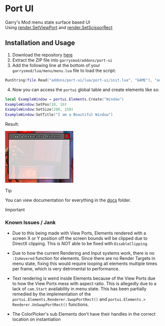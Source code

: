 # Port UI
Garry's Mod menu state surface based UI \
Using [render.SetViewPort](https://gmodwiki.com/render.SetViewPort) and [render.SetScissorRect](https://gmodwiki.com/render.SetScissorRect)

## Installation and Usage
1. Download the repository [here](https://github.com/github-is-garbage/port-ui/archive/refs/heads/main.zip)
2. Extract the ZIP file into `garrysmod/addons/port-ui`
3. Add the following line at the bottom of your `garrysmod/lua/menu/menu.lua` file to load the script:

```lua
RunString(file.Read("addons/port-ui/lua/port-ui/init.lua", "GAME"), "addons/port-ui/lua/port-ui/init.lua")
```

4. Now you can access the `portui` global table and create elements like so:

```lua
local ExampleWindow = portui.Elements.Create("Window")
ExampleWindow:SetPos(10, 10)
ExampleWindow:SetSize(200, 150)
ExampleWindow:SetTitle("I am a Beautiful Window")
```

Result:

![port-ui Window](./gitimg/window.png)

> [!TIP]
> You can view documentation for everything in the [docs](./docs/README.md) folder.

> [!IMPORTANT]
> ### Known Issues / Jank
> - Due to this being made with View Ports, Elements rendered with a screen X or Y position off the screen bounds
> will be clipped due to DirectX clipping. This is NOT able to be fixed with `DisableClipping`.
>
> - Due to how the current Rendering and Input systems work, there is no `:IsHovered` function for elements.
> Since there are no Render Targets in menu state, fixing this would require looping all elements multiple times per frame,
> which is very detrimental to performance.
>
> - Text rendering is weird inside Elements because of the View Ports due to how the View Ports mess with aspect ratio.
> This is allegedly due to a lack of `cam.Start` availability in menu state.
> This has been partially remedied by the implementation of the `portui.Elements.Renderer.SwapPortRect()` and `portui.Elements.> Renderer.UnSwapPortRect()` functions.
>
>- The ColorPicker's sub Elements don't have their handles in the correct location on instantiation
